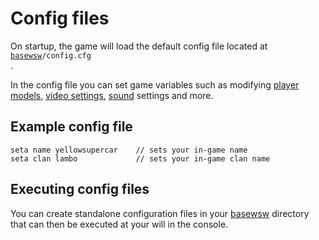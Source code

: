 # Config files

On startup, the game will load the default config file located at <code> [basewsw](../beginner/faq.md#where-do-i-find-my-config--demos--screenshots--etc)/config.cfg </code>.

In the config file you can set game variables such as modifying [player models](./customization/players_teams.md), [video settings](./customization/video.md), [sound](./customization/sound.md) settings and more.

## Example config file

```text
seta name yellowsupercar    // sets your in-game name
seta clan lambo             // sets your in-game clan name
```

## Executing config files

You can create standalone configuration files in your [basewsw](../beginner/faq.md#where-do-i-find-my-config--demos--screenshots--etc) directory that can then be executed at your will in the console.